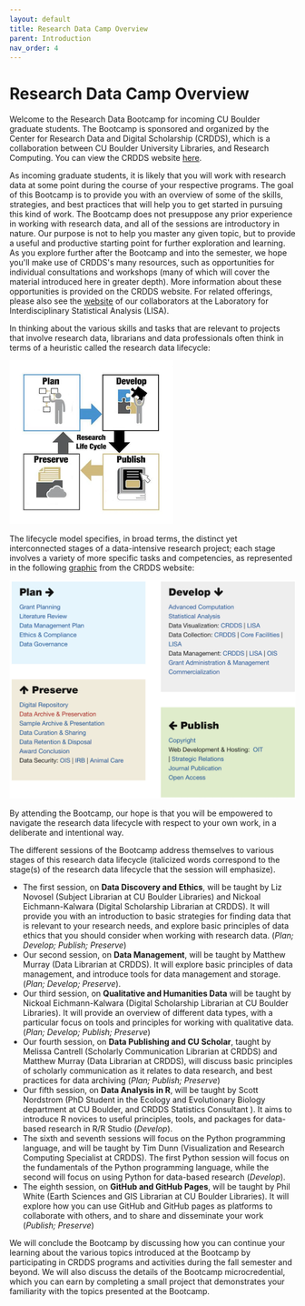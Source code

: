 ```yaml
---
layout: default
title: Research Data Camp Overview
parent: Introduction
nav_order: 4
---
```

# Research Data Camp Overview

Welcome to the Research Data Bootcamp for incoming CU Boulder graduate students. The Bootcamp is sponsored and organized by the Center for Research Data and Digital Scholarship (CRDDS), which is a collaboration between CU Boulder University Libraries, and Research Computing. You can view the CRDDS website [here](https://www.colorado.edu/crdds/).

As incoming graduate students, it is likely that you will work with research data at some point during the course of your respective programs. The goal of this Bootcamp is to provide you with an overview of some of the skills, strategies, and best practices that will help you to get started in pursuing this kind of work. The Bootcamp does not presuppose any prior experience in working with research data, and all of the sessions are introductory in nature. Our purpose is not to help you master any given topic, but to provide a useful and productive starting point for further exploration and learning. As you explore further after the Bootcamp and into the semester, we hope you'll make use of CRDDS's many resources, such as opportunities for individual consultations and workshops (many of which will cover the material introduced here in greater depth). More information about these opportunities is provided on the CRDDS website. For related offerings, please also see the [website](https://www.colorado.edu/lab/lisa/) of our collaborators at the Laboratory for Interdisciplinary Statistical Analysis (LISA).

In thinking about the various skills and tasks that are relevant to projects that involve research data, librarians and data professionals often think in terms of a heuristic called the research data lifecycle:

![Research Lifecycle](research_lifecycle.png)

The lifecycle model specifies, in broad terms, the distinct yet interconnected stages of a data-intensive research project; each stage involves a variety of more specific tasks and competencies, as represented in the following [graphic](https://www.colorado.edu/crdds/what-we-do/research-lifecycle) from the CRDDS website:

![Research Lifecycle Tasks](research_lifecycle_tasks.png)

By attending the Bootcamp, our hope is that you will be empowered to navigate the research data lifecycle with respect to your own work, in a deliberate and intentional way.

The different sessions of the Bootcamp address themselves to various stages of this research data lifecycle (italicized words correspond to the stage(s) of the research data lifecycle that the session will emphasize).

* The first session, on **Data Discovery and Ethics**, will be taught by Liz Novosel (Subject Librarian at CU Boulder Libraries) and Nickoal Eichmann-Kalwara (Digital Scholarship Librarian at CRDDS). It will provide you with an introduction to basic strategies for finding data that is relevant to your research needs, and explore basic principles of data ethics that you should consider when working with research data. (*Plan; Develop; Publish; Preserve*)
* Our second session, on **Data Management**, will be taught by Matthew Murray (Data Librarian at CRDDS). It will explore basic principles of data management, and introduce tools for data management and storage. (*Plan; Develop; Preserve*).
* Our third session, on **Qualitative and Humanities Data** will be taught by Nickoal Eichmann-Kalwara (Digital Scholarship Librarian at CU Boulder Libraries). It will provide an overview of different data types, with a particular focus on tools and principles for working with qualitative data. (*Plan; Develop; Publish; Preserve*)
* Our fourth session, on **Data Publishing and CU Scholar**, taught by Melissa Cantrell (Scholarly Communication Librarian at CRDDS) and Matthew Murray (Data Librarian at CRDDS), will discuss basic principles of scholarly communication as it relates to data research, and best practices for data archiving (*Plan; Publish; Preserve*)
* Our fifth session, on **Data Analysis in R**, will be taught by Scott Nordstrom (PhD Student in the Ecology and Evolutionary Biology department at CU Boulder, and CRDDS Statistics Consultant ). It aims to introduce R novices to useful principles, tools, and packages for data-based research in R/R Studio (*Develop*).
* The sixth and seventh sessions will focus on the Python programming language, and will be taught by Tim Dunn (Visualization and Research Computing Specialist at CRDDS). The first Python session will focus on the fundamentals of the Python programming language, while the second will focus on using Python for data-based research (*Develop*). 
* The eighth session, on **GitHub and GitHub Pages**, will be taught by Phil White (Earth Sciences and GIS Librarian at CU Boulder Libraries). It will explore how you can use GitHub and GitHub pages as platforms to collaborate with others, and to share and disseminate your work (*Publish; Preserve*)

We will conclude the Bootcamp by discussing how you can continue your learning about the various topics introduced at the Bootcamp by participating in CRDDS programs and activities during the fall semester and beyond. We will also discuss the details of the Bootcamp microcredential, which you can earn by completing a small project that demonstrates your familiarity with the topics presented at the Bootcamp.
